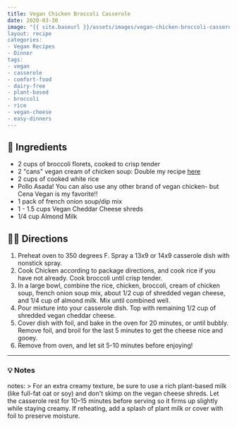 ```yaml
---
title: Vegan Chicken Broccoli Casserole
date: 2020-03-30
image: "{{ site.baseurl }}/assets/images/vegan-chicken-broccoli-casserole.png
layout: recipe
categories:
- Vegan Recipes
- Dinner
tags:
- vegan
- casserole
- comfort-food
- dairy-free
- plant-based
- broccoli
- rice
- vegan-cheese
- easy-dinners
---
```


## 🧾 Ingredients

- 2 cups of broccoli florets, cooked to crisp tender
- 2 "cans" vegan cream of chicken soup: Double my recipe [here](/vegan-cream-of-chicken-soup)
- 2 cups of cooked white rice
- Pollo Asada! You can also use any other brand of vegan chicken- but Cena Vegan is my favorite!!
- 1 pack of french onion soup/dip mix
- 1 - 1.5 cups Vegan Cheddar Cheese shreds
- 1/4 cup Almond Milk

## 👩‍🍳 Directions

1. Preheat oven to 350 degrees F. Spray a 13x9 or 14x9 casserole dish with nonstick spray.
2. Cook Chicken according to package directions, and cook rice if you have not already. Cook broccoli until crisp tender.
3. In a large bowl, combine the rice, chicken, broccoli, cream of chicken soup, french onion soup mix, about 1/2 cup of shredded vegan cheese, and 1/4 cup of almond milk. Mix until combined well.
4. Pour mixture into your casserole dish. Top with remaining 1/2 cup of shredded vegan cheddar cheese. 
5. Cover dish with foil, and bake in the oven for 20 minutes, or until bubbly. Remove foil, and broil for the last 5 minutes to get the cheese nice and gooey.
6. Remove from oven, and let sit 5-10 minutes before enjoying!


---

### 💡 Notes

notes: >
  For an extra creamy texture, be sure to use a rich plant-based milk (like full-fat oat or soy) and don't skimp on the vegan cheese shreds. Let the casserole rest for 10–15 minutes before serving so it firms up slightly while staying creamy. If reheating, add a splash of plant milk or cover with foil to preserve moisture.
